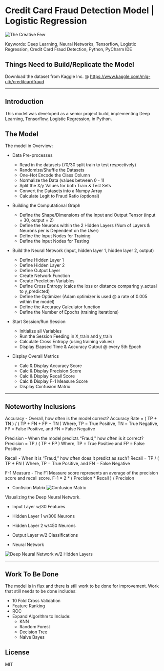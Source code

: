 # Credit Card Fraud Detection Model  |  Logistic Regression

![The Creative Few](http://thecreativefew.com/assets/images/creative_few_logo.svg)

Keywords: Deep Learning, Neural Networks, Tensorflow, Logistic Regression, Credit Card Fraud Detection, Python, PyCharm IDE

## Things Need to Build/Replicate the Model
Download the dataset from Kaggle Inc. @ https://www.kaggle.com/mlg-ulb/creditcardfraud

---

## Introduction
This model was developed as a senior project build, implementing Deep Learning, Tensorflow, Logistic Regression, in Python.

## The Model
The model in Overview:
  - Data Pre-processes
    - Read in the datasets (70/30 split train to test respectively) 
    - Randomize/Shuffle the Datasets
    - One-Hot Encode the Class Column
    - Normalize the Data (values between 0 - 1)
    - Split the X/y Values for both Train & Test Sets
    - Convert the Datasets into a Numpy Array
    - Calculate Legit to Fraud Ratio (optional)

  - Building the Computational Graph
    - Define the Shape/Dimensions of the Input and Output Tensor (input = 30, output = 2)
    - Define the Neurons within the 2 Hidden Layers (Num of Layers & Neurons per is Dependent on the User)
    - Define the Input Nodes for Training
    - Define the Input Nodes for Testing
    
  - Build the Neural Network (input, hidden layer 1, hidden layer 2, output)
    - Define Hidden Layer 1
    - Define Hidden Layer 2
    - Define Output Layer
    - Create Network Function
    - Create Prediction Variables
    - Define Cross Entropy (calcs the loss or distance comparing y_actual to y_predicted)
    - Define the Optimizer (Adam optimizer is used @ a rate of 0.005 within the model)
    - Define the Accuracy Calculator function
    - Define the Number of Epochs (training iterations)
    
 - Start Session/Run Session
   - Initialize all Variables
   - Run the Session Feeding in X_train and y_train
   - Calculate Cross Entropy (using training values)
   - Display Elapsed Time & Accuracy Output @ every 5th Epoch
 
 - Display Overall Metrics
   - Calc & Display Accuracy Score
   - Calc & Display Precision Score
   - Calc & Display Recall Score
   - Calc & Display F-1 Measure Score
   - Display Confusion Matrix

---

## Noteworthy Inclusions
Accuracy - Overall, how often is the model correct?
Accuracy Rate = ( TP + TN ) / ( TP + FN + FP + TN )
Where, TP = True Positive, TN = True Negative, FP = False Positive, and FN = False Negative 

Precision - When the model predicts “Fraud," how often is it correct?
Precision = TP / ( TP + FP )
Where, TP = True Positive and FP = False Positive

Recall - When it is “Fraud,” how often does it predict as such?
Recall = TP / ( TP + FN )
Where, TP = True Positive, and FN = False Negative

F-1 Measure - The F1 Measure score represents an average of the precision score and recall score.
F-1 = 2 * ( Precision * Recall ) / Precision 
 
 - Confision Matrix
![Confusion Matrix](http://thecreativefew.com/assets/images/matrix.svg)

Visualizing the Deep Neural Network.
 - Input Layer w/30 Features
 - Hidden Layer 1 w/300 Neurons
 - Hidden Layer 2 w/450 Neurons
 - Output Layer w/2 Classifications

 - Neural Network
 
![Deep Neural Network w/2 Hidden Layers](http://thecreativefew.com/assets/images/neural_network.svg)

---

## Work To Be Done
The model is in flux and there is still work to be done for improvement. Work that still needs to be done includes:
  - 10 Fold Cross Validation
  - Feature Ranking
  - ROC
  - Expand Algorithm to Include:
    - KNN
    - Random Forest
    - Decision Tree
    - Naive Bayes


License
----

MIT
